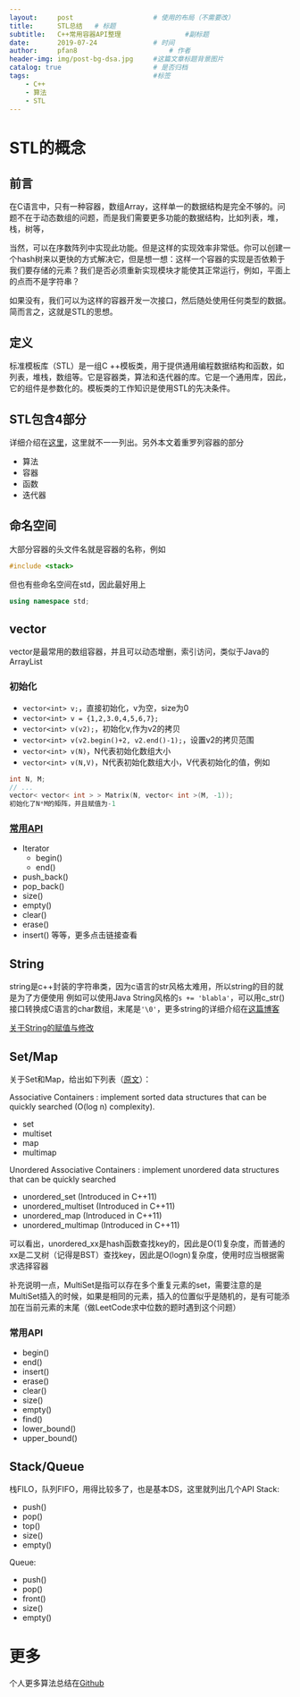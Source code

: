 ```yaml
---
layout:     post   				    # 使用的布局（不需要改）
title:      STL总结	# 标题 
subtitle:   C++常用容器API整理				#副标题
date:       2019-07-24   			# 时间
author:     pfan8 						# 作者
header-img: img/post-bg-dsa.jpg 	#这篇文章标题背景图片
catalog: true 						# 是否归档
tags:								#标签
    - C++
    - 算法
    - STL
---
```

# STL的概念
## 前言
在C语言中，只有一种容器，数组Array，这样单一的数据结构是完全不够的。问题不在于动态数组的问题，而是我们需要更多功能的数据结构，比如列表，堆，栈，树等，

当然，可以在序数阵列中实现此功能。但是这样的实现效率非常低。你可以创建一个hash树来以更快的方式解决它，但是想一想：这样一个容器的实现是否依赖于我们要存储的元素？我们是否必须重新实现模块才能使其正常运行，例如，平面上的点而不是字符串？

如果没有，我们可以为这样的容器开发一次接​​口，然后随处使用任何类型的数据。简而言之，这就是STL的思想。
## 定义
标准模板库（STL）是一组C ++模板类，用于提供通用编程数据结构和函数，如列表，堆栈，数组等。它是容器类，算法和迭代器的库。它是一个通用库，因此，它的组件是参数化的。模板类的工作知识是使用STL的先决条件。
## STL包含4部分
详细介绍在[这里](https://www.geeksforgeeks.org/the-c-standard-template-library-stl/)，这里就不一一列出。另外本文着重罗列容器的部分
+ 算法
+ 容器
+ 函数
+ 迭代器

## 命名空间
大部分容器的头文件名就是容器的名称，例如
```c++
#include <stack>
```

但也有些命名空间在std，因此最好用上
```c++
using namespace std;
```

## vector
vector是最常用的数组容器，并且可以动态增删，索引访问，类似于Java的ArrayList
### 初始化
+ `vector<int> v;`，直接初始化，v为空，size为0
+ `vector<int> v = {1,2,3.0,4,5,6,7};`
+ `vector<int> v(v2);`，初始化v,作为v2的拷贝
+ `vector<int> v(v2.begin()+2, v2.end()-1);`，设置v2的拷贝范围
+ `vector<int> v(N)`，N代表初始化数组大小
+ `vector<int> v(N,V)`，N代表初始化数组大小，V代表初始化的值，例如

```c++
int N, M;
// ...
vector< vector< int > > Matrix(N, vector< int >(M, -1));
初始化了N*M的矩阵，并且赋值为-1
```

### [常用API](https://www.geeksforgeeks.org/vector-in-cpp-stl/)
+ Iterator
    + begin()
    + end()
+ push_back()
+ pop_back()
+ size()
+ empty()
+ clear()
+ erase()
+ insert()
等等，更多点击链接查看

## String
string是c++封装的字符串类，因为c语言的str风格太难用，所以string的目的就是为了方便使用
例如可以使用Java String风格的`s += 'blabla'`，可以用c_str()接口转换成C语言的char数组，末尾是`'\0'`，更多string的详细介绍在[这篇博客](https://www.cnblogs.com/gaojun/archive/2010/09/11/1824016.html)

[关于String的赋值与修改](https://blog.csdn.net/noahzuo/article/details/79073011)

## Set/Map
关于Set和Map，给出如下列表（[原文](https://www.geeksforgeeks.org/the-c-standard-template-library-stl/)）：

Associative Containers : implement sorted data structures that can be quickly searched (O(log n) complexity).
+ set
+ multiset
+ map
+ multimap

Unordered Associative Containers : implement unordered data structures that can be quickly searched
+ unordered_set (Introduced in C++11)
+ unordered_multiset (Introduced in C++11)
+ unordered_map (Introduced in C++11)
+ unordered_multimap (Introduced in C++11)

可以看出，unordered_xx是hash函数查找key的，因此是O(1)复杂度，而普通的xx是二叉树（记得是BST）查找key，因此是O(logn)复杂度，使用时应当根据需求选择容器

补充说明一点，MultiSet是指可以存在多个重复元素的set，需要注意的是MultiSet插入的时候，如果是相同的元素，插入的位置似乎是随机的，是有可能添加在当前元素的末尾（做LeetCode求中位数的题时遇到这个问题）

### 常用API
+ begin()
+ end()
+ insert()
+ erase()
+ clear()
+ size()
+ empty()
+ find()
+ lower_bound()
+ upper_bound()

## Stack/Queue
栈FILO，队列FIFO，用得比较多了，也是基本DS，这里就列出几个API
Stack:
+ push()
+ pop()
+ top()
+ size()
+ empty()

Queue:
+ push()
+ pop()
+ front()
+ size()
+ empty()

# 更多
个人更多算法总结在[Github](https://github.com/pfan8/LeetCode)